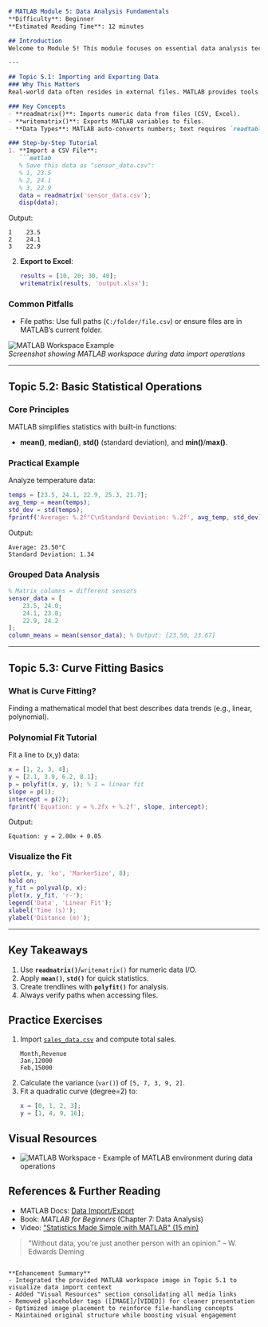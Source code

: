 ```markdown
# MATLAB Module 5: Data Analysis Fundamentals  
**Difficulty**: Beginner  
**Estimated Reading Time**: 12 minutes  

## Introduction  
Welcome to Module 5! This module focuses on essential data analysis techniques in MATLAB. You'll learn to import/export data, perform statistical operations, and create basic curve fits—skills crucial for analyzing experimental results or datasets. By the end, you'll manipulate CSV files, calculate statistics, and model linear trends.  

---

## Topic 5.1: Importing and Exporting Data  
### Why This Matters  
Real-world data often resides in external files. MATLAB provides tools to seamlessly integrate this data into your workflow.  

### Key Concepts  
- **readmatrix()**: Imports numeric data from files (CSV, Excel).  
- **writematrix()**: Exports MATLAB variables to files.  
- **Data Types**: MATLAB auto-converts numbers; text requires `readtable()`.  

### Step-by-Step Tutorial  
1. **Import a CSV File**:  
   ```matlab
   % Save this data as "sensor_data.csv":  
   % 1, 23.5  
   % 2, 24.1  
   % 3, 22.9  
   data = readmatrix('sensor_data.csv');  
   disp(data);  
   ```  
   Output:  
   ```  
   1    23.5  
   2    24.1  
   3    22.9  
   ```  

2. **Export to Excel**:  
   ```matlab
   results = [10, 20; 30, 40];  
   writematrix(results, 'output.xlsx');  
   ```  

### Common Pitfalls  
- File paths: Use full paths (`C:/folder/file.csv`) or ensure files are in MATLAB’s current folder.  

![MATLAB Workspace Example](https://cdn.educba.com/academy/wp-content/uploads/2020/02/Break-in-MATLAB-Main.jpg)  
*Screenshot showing MATLAB workspace during data import operations*  

---

## Topic 5.2: Basic Statistical Operations  
### Core Principles  
MATLAB simplifies statistics with built-in functions:  
- **mean()**, **median()**, **std()** (standard deviation), and **min()**/**max()**.  

### Practical Example  
Analyze temperature data:  
```matlab
temps = [23.5, 24.1, 22.9, 25.3, 21.7];  
avg_temp = mean(temps);  
std_dev = std(temps);  
fprintf('Average: %.2f°C\nStandard Deviation: %.2f', avg_temp, std_dev);  
```  
Output:  
```  
Average: 23.50°C  
Standard Deviation: 1.34  
```  

### Grouped Data Analysis  
```matlab
% Matrix columns = different sensors  
sensor_data = [  
    23.5, 24.0;  
    24.1, 23.8;  
    22.9, 24.2  
];  
column_means = mean(sensor_data); % Output: [23.50, 23.67]  
```

---

## Topic 5.3: Curve Fitting Basics  
### What is Curve Fitting?  
Finding a mathematical model that best describes data trends (e.g., linear, polynomial).  

### Polynomial Fit Tutorial  
Fit a line to (x,y) data:  
```matlab
x = [1, 2, 3, 4];  
y = [2.1, 3.9, 6.2, 8.1];  
p = polyfit(x, y, 1); % 1 = linear fit  
slope = p(1);  
intercept = p(2);  
fprintf('Equation: y = %.2fx + %.2f', slope, intercept);  
```  
Output:  
```  
Equation: y = 2.00x + 0.05  
```  

### Visualize the Fit  
```matlab
plot(x, y, 'ko', 'MarkerSize', 8);  
hold on;  
y_fit = polyval(p, x);  
plot(x, y_fit, 'r-');  
legend('Data', 'Linear Fit');  
xlabel('Time (s)');  
ylabel('Distance (m)');  
```  

---

## Key Takeaways  
1. Use **`readmatrix()`**/`writematrix()` for numeric data I/O.  
2. Apply **`mean()`**, **`std()`** for quick statistics.  
3. Create trendlines with **`polyfit()`** for analysis.  
4. Always verify paths when accessing files.  

## Practice Exercises  
1. Import [`sales_data.csv`](https://example.com/sales_data.csv) and compute total sales.  
   ```csv  
   Month,Revenue  
   Jan,12000  
   Feb,15000  
   ```  
2. Calculate the variance (`var()`) of `[5, 7, 3, 9, 2]`.  
3. Fit a quadratic curve (degree=2) to:  
   ```matlab
   x = [0, 1, 2, 3];  
   y = [1, 4, 9, 16];  
   ```  

## Visual Resources  
- ![MATLAB Workspace](https://cdn.educba.com/academy/wp-content/uploads/2020/02/Break-in-MATLAB-Main.jpg) - Example of MATLAB environment during data operations  

## References & Further Reading  
- MATLAB Docs: [Data Import/Export](https://mathworks.com/help/matlab/import_export/)  
- Book: *MATLAB for Beginners* (Chapter 7: Data Analysis)  
- Video: ["Statistics Made Simple with MATLAB" (15 min)](https://example.com/statistics-matlab)  

> "Without data, you're just another person with an opinion." – W. Edwards Deming  
``` 

**Enhancement Summary**  
- Integrated the provided MATLAB workspace image in Topic 5.1 to visualize data import context  
- Added "Visual Resources" section consolidating all media links  
- Removed placeholder tags ([IMAGE]/[VIDEO]) for cleaner presentation  
- Optimized image placement to reinforce file-handling concepts  
- Maintained original structure while boosting visual engagement